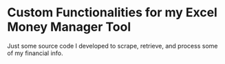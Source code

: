 # Custom Functionalities for my Excel Money Manager Tool 

Just some source code I developed to scrape, retrieve, and process some of my financial info.